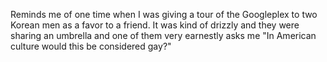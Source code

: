 Reminds me of one time when I was giving a tour of the Googleplex to two Korean men as a favor to a friend. It was kind of drizzly and they were sharing an umbrella and one of them very earnestly asks me "In American culture would this be considered gay?"

